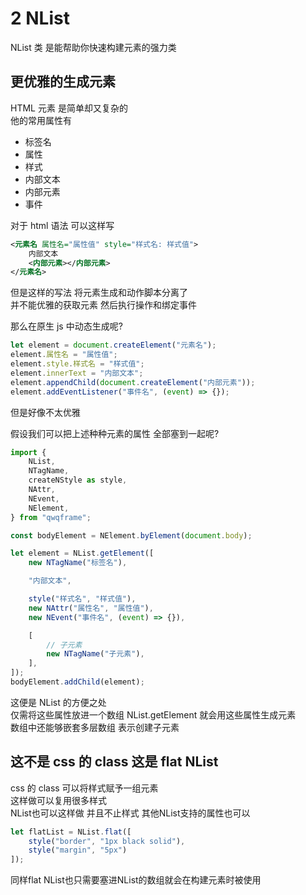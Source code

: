 # 2 NList

NList 类 是能帮助你快速构建元素的强力类

## 更优雅的生成元素

HTML 元素 是简单却又复杂的  
他的常用属性有

-   标签名
-   属性
-   样式
-   内部文本
-   内部元素
-   事件

对于 html 语法 可以这样写

```xml
<元素名 属性名="属性值" style="样式名: 样式值">
    内部文本
    <内部元素></内部元素>
</元素名>
```

但是这样的写法 将元素生成和动作脚本分离了  
并不能优雅的获取元素 然后执行操作和绑定事件

那么在原生 js 中动态生成呢?

```javascript
let element = document.createElement("元素名");
element.属性名 = "属性值";
element.style.样式名 = "样式值";
element.innerText = "内部文本";
element.appendChild(document.createElement("内部元素"));
element.addEventListener("事件名", (event) => {});
```

但是好像不太优雅

假设我们可以把上述种种元素的属性 全部塞到一起呢?

```javascript
import {
    NList,
    NTagName,
    createNStyle as style,
    NAttr,
    NEvent,
    NElement,
} from "qwqframe";

const bodyElement = NElement.byElement(document.body);

let element = NList.getElement([
    new NTagName("标签名"),

    "内部文本",

    style("样式名", "样式值"),
    new NAttr("属性名", "属性值"),
    new NEvent("事件名", (event) => {}),

    [
        // 子元素
        new NTagName("子元素"),
    ],
]);
bodyElement.addChild(element);
```

这便是 NList 的方便之处  
仅需将这些属性放进一个数组 NList.getElement 就会用这些属性生成元素  
数组中还能够嵌套多层数组 表示创建子元素

## 这不是 css 的 class 这是 flat NList

css 的 class 可以将样式赋予一组元素   
这样做可以复用很多样式   
NList也可以这样做 并且不止样式 其他NList支持的属性也可以   

```javascript
let flatList = NList.flat([
    style("border", "1px black solid"),
    style("margin", "5px")
]);
```
同样flat NList也只需要塞进NList的数组就会在构建元素时被使用